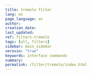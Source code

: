 ```yaml
---
title: tremolo filter
lang: en
page_language: en
author:
creation_date:
last_updated:
ref: filters-tremolo
tags: [all, filters]
sidebar: main_sidebar
verovio: "true"
keywords: interface commands 
summary: 
permalink: /filter/tremolo/index.html
---
```










